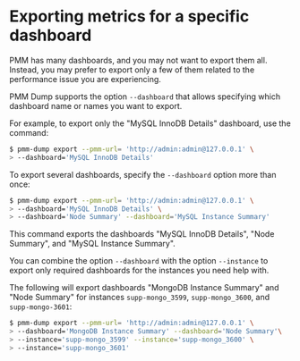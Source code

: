 # Exporting metrics for a specific dashboard

PMM has many dashboards, and you may not want to export them all. Instead, you may prefer to export only a few of them related to the performance issue you are experiencing.

PMM Dump supports the option `--dashboard` that allows specifying which dashboard name or names you want to export.

For example, to export only the "MySQL InnoDB Details" dashboard, use the command:

``` {.bash data-prompt="$" }
$ pmm-dump export --pmm-url= 'http://admin:admin@127.0.0.1' \
> --dashboard='MySQL InnoDB Details'
```

To export several dashboards, specify the `--dashboard` option more than once:

``` {.bash data-prompt="$" }
$ pmm-dump export --pmm-url= 'http://admin:admin@127.0.0.1' \
> --dashboard='MySQL InnoDB Details' \
> --dashboard='Node Summary' --dashboard='MySQL Instance Summary'
```

This command exports the dashboards "MySQL InnoDB Details", "Node Summary", and "MySQL Instance Summary".

You can combine the option `--dashboard` with the option `--instance` to export only required dashboards for the instances you need help with.

The following will export dashboards "MongoDB Instance Summary" and "Node Summary" for instances `supp-mongo_3599`, `supp-mongo_3600`, and `supp-mongo-3601`:

``` {.bash data-prompt="$" }
$ pmm-dump export --pmm-url= 'http://admin:admin@127.0.0.1' \
> --dashboard='MongoDB Instance Summary' --dashboard='Node Summary'\
> --instance='supp-mongo_3599' --instance='supp-mongo_3600' \
> --instance='supp-mongo_3601'
```


